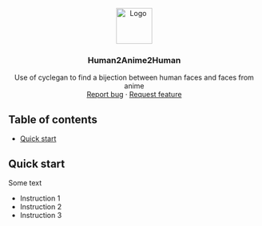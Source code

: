 <p align="center">
  <a href="https://example.com/">
    <img src="https://w7.pngwing.com/pngs/875/101/png-transparent-deep-learning-artificial-neural-network-machine-learning-convolutional-neural-network-neuron-tynagh-network-systems-loughrea-computer-network-angle-symmetry.png" alt="Logo" width=72 height=72>
  </a>

  <h3 align="center">Human2Anime2Human</h3>

  <p align="center">
    Use of cyclegan to find a bijection between human faces and faces from anime
    <br>
    <a href="https://github.com/BChacun/CycleGan/issues/new?template=bug.md">Report bug</a>
    ·
    <a href="https://github.com/BChacun/CycleGan/issues/new?template=feature.md&labels=feature">Request feature</a>
  </p>
</p>


## Table of contents

- [Quick start](#quick-start)


## Quick start

Some text

- Instruction 1
- Instruction 2
- Instruction 3
